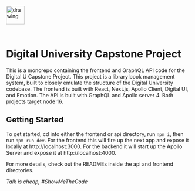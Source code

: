 <img src="https://digitalu-assets.s3-us-gov-west-1.amazonaws.com/digitalu-logos/DU-Logo-Mark.svg" alt="drawing" width="50" style="margin-bottom: 25px"/>

# Digital University Capstone Project

This is a monorepo containing the frontend and GraphQL API code for the Digital U Capstone Project. This project is a library book management system, built to closely emulate the structure of the Digital University codebase. The frontend is built with React, Next.js, Apollo Client, Digital UI, and Emotion. The API is built with GraphQL and Apollo server 4. Both projects target node 16.

## Getting Started

To get started, cd into either the frontend or api directory, run `npm i`, then run `npm run dev`. For the frontend this will fire up the next app and expose it locally at http://localhost:3000. For the backend it will start up the Apollo Server and expose it at http://localhost:4000.

For more details, check out the READMEs inside the api and frontend directories.

_Talk is cheap, #ShowMeTheCode_
